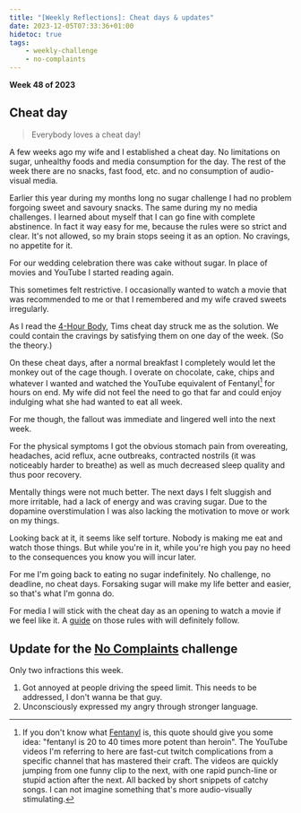 ```yaml
---
title: "[Weekly Reflections]: Cheat days & updates"
date: 2023-12-05T07:33:36+01:00
hidetoc: true
tags:
    - weekly-challenge
    - no-complaints
---
```


**Week 48 of 2023**

## Cheat day

> Everybody loves a cheat day!

A few weeks ago my wife and I established a cheat day.
No limitations on sugar, unhealthy foods and media consumption for the day.
The rest of the week there are no snacks, fast food, etc. and no consumption of
audio-visual media.

Earlier this year during my months long no sugar challenge I had no problem
forgoing sweet and savoury snacks.
The same during my no media challenges.
I learned about myself that I can go fine with complete abstinence.
In fact it way easy for me, because the rules were so strict and clear.
It's not allowed, so my brain stops seeing it as an option.
No cravings, no appetite for it.

For our wedding celebration there was cake without sugar.
In place of movies and YouTube I started reading again.

This sometimes felt restrictive.
I occasionally wanted to watch a movie that was recommended to me or that I
remembered and my wife craved sweets irregularly.

As I read the [4-Hour Body](https://www.goodreads.com/book/show/7148931-the-4-hour-body),
Tims cheat day struck me as the solution.
We could contain the cravings by satisfying them on one day of the week.
(So the theory.)

On these cheat days, after a normal breakfast I completely would let the monkey out of the cage though.
I overate on chocolate, cake, chips and whatever I wanted and watched the YouTube
equivalent of Fentanyl[^fent] for hours on end.
My wife did not feel the need to go that far and could enjoy indulging what she
had wanted to eat all week.

For me though, the fallout was immediate and lingered well into the next week.

For the physical symptoms I got the obvious stomach pain from overeating,
headaches, acid reflux, acne outbreaks, contracted nostrils (it was noticeably
harder to breathe) as well as much decreased sleep quality and thus poor
recovery.

Mentally things were not much better. The next days I felt sluggish and
more irritable, had a lack of energy and was craving sugar. Due to the dopamine
overstimulation I was also lacking the motivation to move or work on my things.

Looking back at it, it seems like self torture.
Nobody is making me eat and watch those things.
But while you're in it, while you're high you pay no heed to the consequences
you know you will incur later.

For me I'm going back to eating no sugar indefinitely.
No challenge, no deadline, no cheat days.
Forsaking sugar will make my life better and easier, so that's what I'm gonna do.

For media I will stick with the cheat day as an opening to watch a movie if we
feel like it. A [guide](/guide) on those rules with will definitely follow.

[^fent]: If you don't know what [Fentanyl](https://en.wikipedia.org/wiki/Fentanyl) is, this quote should give you
some idea: "fentanyl is 20 to 40 times more potent than heroin". The YouTube
videos I'm referring to here are fast-cut twitch complications from a specific
channel that has mastered their craft. The videos are quickly jumping from one
funny clip to the next, with one rapid punch-line or stupid action after the
next. All backed by short snippets of catchy songs. I can not imagine something
that's more audio-visually stimulating.

## Update for the [No Complaints](/tags/no-complaints) challenge

Only two infractions this week.

1. Got annoyed at people driving the speed limit. This needs to be addressed, I don't wanna be that guy.
2. Unconsciously expressed my angry through stronger language.
